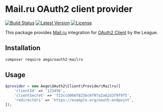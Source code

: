 # Mail.ru OAuth2 client provider

[![Build Status](https://img.shields.io/travis/rakeev/oauth2-mailru.svg)](https://travis-ci.org/rakeev/oauth2-mailru)
[![Latest Version](https://img.shields.io/packagist/v/aego/oauth2-mailru.svg)](https://packagist.org/packages/aego/oauth2-mailru)
[![License](https://img.shields.io/packagist/l/aego/oauth2-mailru.svg)](https://packagist.org/packages/aego/oauth2-mailru)

This package provides [Mail.ru](http://my.mail.ru) integration for [OAuth2 Client](https://github.com/thephpleague/oauth2-client) by the League.

## Installation

```sh
composer require aego/oauth2-mailru
```

## Usage

```php
$provider = new Aego\OAuth2\Client\Provider\Mailru([
    'clientId' => '123456',
    'clientSecret' => 'f23ccd066f8236c6f97a2a62d3f9f9f5',
    'redirectUri' => 'https://example.org/oauth-endpoint',
]);
```
